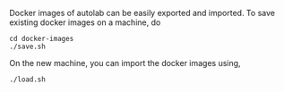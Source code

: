 Docker images of autolab can be easily exported and imported. To save existing docker images on a machine, do    
```shell
cd docker-images
./save.sh
```

On the new machine, you can import the docker images using,    
```shell
./load.sh
```
